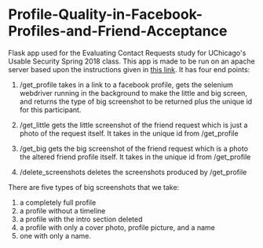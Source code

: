 # Profile-Quality-in-Facebook-Profiles-and-Friend-Acceptance
Flask app used for the Evaluating Contact Requests study for UChicago's Usable Security Spring 2018 class. This app is made to be run on an apache server based upon the instructions given in [this link](https://www.datasciencebytes.com/bytes/2015/02/24/running-a-flask-app-on-aws-ec2/). It has four end points: 

1. /get_profile takes in a link to a facebook profile, gets the selenium webdriver running in the background to make the little and big screen, and returns the type of big screenshot to be returned plus the unique id for this participant.

2. /get_little gets the little screenshot of the friend request which is just a photo of the request itself. It takes in the unique id from /get_profile

3. /get_big gets the big screenshot of the friend request which is a photo the altered friend profile itself. It takes in the unique id from /get_profile

4. /delete_screenshots deletes the screenshots produced by /get_profile

There are five types of big screenshots that we take: 
  1. a completely full profile
  2. a profile without a timeline
  3. a profile with the intro section deleted
  4. a profile with only a cover photo, profile picture, and a name
  5. one with only a name.
